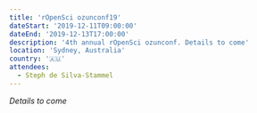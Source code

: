 ```yaml
---
title: 'rOpenSci ozunconf19'
dateStart: '2019-12-11T09:00:00'
dateEnd: '2019-12-13T17:00:00'
description: '4th annual rOpenSci ozunconf. Details to come'
location: 'Sydney, Australia'
country: '🇦🇺'
attendees:
  - Steph de Silva-Stammel
---
```

_Details to come_
